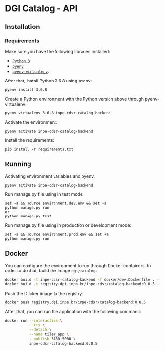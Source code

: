 # DGI Catalog - API

## Installation

### Requirements

Make sure you have the following libraries installed:

- [`Python 3`](https://www.python.org/)
- [`pyenv`](https://github.com/pyenv/pyenv#basic-github-checkout)
- [`pyenv-virtualenv`](https://github.com/pyenv/pyenv-virtualenv#installing-as-a-pyenv-plugin).

After that, install Python 3.6.8 using pyenv:

```
pyenv install 3.6.8
```

Create a Python environment with the Python version above through pyenv-virtualenv:

```
pyenv virtualenv 3.6.8 inpe-cdsr-catalog-backend
```

Activate the environment:

```
pyenv activate inpe-cdsr-catalog-backend
```

Install the requirements:

```
pip install -r requirements.txt
```

## Running

Activating environment variables and pyenv.

```
pyenv activate inpe-cdsr-catalog-backend
```

Run manage.py file using in test mode:

```
set -a && source environment.dev.env && set +a
python manage.py run
or
python manage.py test
```

Run manage.py file using in production or development mode:

```
set -a && source environment.prod.env && set +a
python manage.py run
```


## Docker

You can configure the environment to run through Docker containers. In order to do that, build the image `dgi/catalog`:

```bash
docker build -t inpe-cdsr-catalog-backend -f docker/dev.Dockerfile . --no-cache
docker build -t registry.dpi.inpe.br/inpe-cdsr/catalog-backend:0.0.5 -f docker/prod.Dockerfile . --no-cache
```

Push the Docker image to the registry:

```
docker push registry.dpi.inpe.br/inpe-cdsr/catalog-backend:0.0.5
```

After that, you can run the application with  the following command:

```bash
docker run --interactive \
           --tty \
           --detach \
           --name tiler_app \
           --publish 5080:5000 \
           inpe-cdsr-catalog-backend:0.0.5
```
